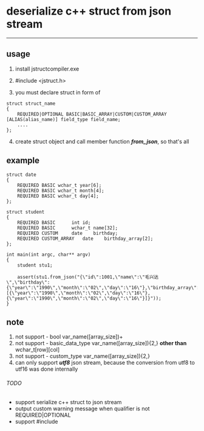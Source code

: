 # deserialize c++ struct from json stream
---
## usage
1. install jstructcompiler.exe

2. #include <jstruct.h>

3. you must declare struct in form of
```
struct struct_name
{
    REQUIRED|OPTIONAL BASIC|BASIC_ARRAY|CUSTOM|CUSTOM_ARRAY [ALIAS(alias_name)] field_type field_name;
    ....
};
```

4. create struct object and call member function ***from_json***, so that's all

## example
```
struct date
{
	REQUIRED BASIC wchar_t year[6];
	REQUIRED BASIC wchar_t month[4];
	REQUIRED BASIC wchar_t day[4];
};

struct student
{
	REQUIRED BASIC		int	id;
	REQUIRED BASIC		wchar_t	name[32];
	REQUIRED CUSTOM		date	birthday;
	REQUIRED CUSTOM_ARRAY	date	birthday_array[2];
};

int main(int argc, char** argv)
{
	student stu1;

	assert(stu1.from_json("{\"id\":1001,\"name\":\"毛兴达\",\"birthday\":{\"year\":\"1990\",\"month\":\"02\",\"day\":\"16\"},\"birthday_array\":[{\"year\":\"1990\",\"month\":\"02\",\"day\":\"16\"},{\"year\":\"1990\",\"month\":\"02\",\"day\":\"16\"}]}"));
}
```

## note
1. not support - bool var_name([array_size])+
2. not support - basic_data_type var_name([array_size]){2,} **other than** wchar_t[row][col]
3. not support - custom_type var_name([array_size]){2,}
4. can only support ***utf8*** json stream, because the conversion from utf8 to utf16 was done internally

###### TODO
* support serialize c++ struct to json stream
* output custom warning message when qualifier is not REQUIRED|OPTIONAL
* support #include
